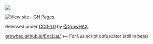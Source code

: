 ![](https://komarev.com/ghpvc/?username=GrowHax&style=flat-square)

[![View site - GH Pages](https://img.shields.io/badge/-Documentations%20for%20GrowPai-green)](https://growhax.gitbook.io/growpai)

Released under [CC0-1.0](/LICENSE) by [@GrowHAX]([[https://github.com/Growhax](https://github.com/GrowHax/GrowPai/blob/main/LICENSE)](https://github.com/GrowHax)).


[growhax.github.io/EncLua/](https://growhax.github.io/EncLua) <-- For Lua script obfuscator (still in beta)

